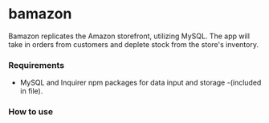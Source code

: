 # bamazon
Bamazon replicates the Amazon storefront, utilizing MySQL. The app will take in orders from customers and deplete stock from the store's inventory.

### Requirements
  * MySQL and Inquirer npm packages for data input and storage -(included in file).
  
### How to use
  
